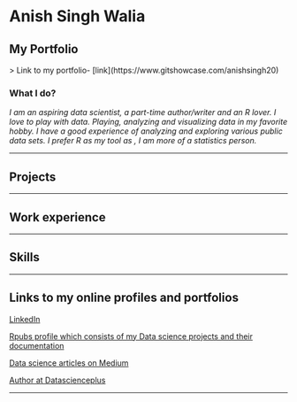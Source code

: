 <h1>Anish Singh Walia</h1>

<h2>My Portfolio</h2>
   > Link to my portfolio- [link](https://www.gitshowcase.com/anishsingh20) 
 
 <h3>What I do?</h3>
 
 <i>I am an aspiring data scientist, a part-time author/writer and an R lover.
 I love to play with data. Playing, analyzing and visualizing data in my favorite hobby. I have a good experience of analyzing and exploring various public data sets.  I prefer R as my tool as , I am more of a statistics person.</i>
 
 
 <hr>
 
 <h2>Projects</h2>
 
 <hr>
 
 <h2>Work experience</h2>
 
 <hr>
 
 <h2>Skills</h2>
 
 
 <hr>
 
<h2>Links to my online profiles and portfolios</h2>
 
<a href="https://www.linkedin.com/in/anish-singh-walia-924529103/" target="_blank" style="font-color:black;font-weight:none">LinkedIn</a>

<a href="http://rpubs.com/anish20" target="_blank" style="font-color:black;font-weight:none">Rpubs profile which consists of my Data science projects and their documentation</a>

<a href="https://medium.com/@anishsingh20" target="_blank" style="font-color:black;font-weight:none">Data science articles on Medium </a>

<a href="https://datascienceplus.com/author/anish-singh-walia/" target="_blank" style="font-color:black;font-weight:none">Author at Datascienceplus</a>


<hr>






